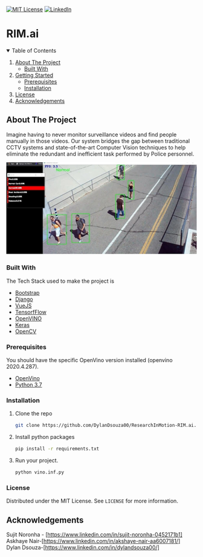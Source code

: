 [![MIT License][license-shield]][license-url]
[![LinkedIn][linkedin-shield]][linkedin-url]


# RIM.ai

<!-- TABLE OF CONTENTS -->
<details open="open">
  <summary>Table of Contents</summary>
  <ol>
    <li>
      <a href="#about-the-project">About The Project</a>
      <ul>
        <li><a href="#built-with">Built With</a></li>
      </ul>
    </li>
    <li>
      <a href="#getting-started">Getting Started</a>
      <ul>
        <li><a href="#prerequisites">Prerequisites</a></li>
        <li><a href="#installation">Installation</a></li>
      </ul>
    </li>
    <li><a href="#license">License</a></li>
    <li><a href="#acknowledgements">Acknowledgements</a></li>
  </ol>
</details>

<!-- ABOUT THE PROJECT -->
## About The Project
Imagine having to never monitor surveillance videos and find people manually in those videos. Our system bridges the gap between traditional CCTV systems and state-of-the-art Computer Vision techniques to help eliminate the redundant and inefficient task performed by Police personnel.

[![Product Name Screen Shot][product-screenshot]](https://example.com)

### Built With

The Tech Stack used to make the project is
* [Bootstrap](https://getbootstrap.com)
* [Django](https://www.djangoproject.com/)
* [VueJS](https://vuejs.org/)
* [TensorfFlow](https://www.tensorflow.org/)
* [OpenVINO](https://docs.openvinotoolkit.org/latest/index.html)
* [Keras](https://keras.io/)
* [OpenCV](https://opencv.org/)

### Prerequisites

You should have the specific OpenVino version installed (openvino 2020.4.287).
* [OpenVino](https://docs.openvinotoolkit.org/2020.4/index.html)
* [Python 3.7](https://www.python.org/downloads/release/python-370/)

### Installation

1. Clone the repo
   ```sh
   git clone https://github.com/DylanDsouza00/ResearchInMotion-RIM.ai.git
   ```
3. Install python packages
   ```sh
   pip install -r requirements.txt
   ```
4. Run your project.
   ```sh
   python vino.inf.py
   ```
   
  <!-- LICENSE -->
### License

Distributed under the MIT License. See `LICENSE` for more information.

## Acknowledgements

Sujit Noronha - [https://www.linkedin.com/in/sujit-noronha-0452171b1]
</br>
Askhaye Nair-[https://www.linkedin.com/in/akshaye-nair-aa6007181/]
</br>
Dylan Dsouza-[https://www.linkedin.com/in/dylandsouza00/]

<!-- MARKDOWN LINKS & IMAGES -->
[product-screenshot]: images/screenshot2.jpg
[license-url]: LICENSE
[license-shield]: https://img.shields.io/github/license/othneildrew/Best-README-Template.svg?style=for-the-badge
[linkedin-shield]: https://img.shields.io/badge/-LinkedIn-black.svg?style=for-the-badge&logo=linkedin&colorB=555
[linkedin-url]: https://www.linkedin.com/in/dylandsouza00/
